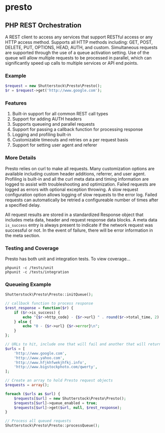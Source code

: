 presto
======

## PHP REST Orchestration

A REST client to access any services that support RESTful access or any HTTP access method. Supports all HTTP methods including: GET, POST, DELETE, PUT, OPTIONS, HEAD, AUTH, and custom. Simultaneous requests are supported through the use of a queue activation setting. Use of the queue will allow multiple requests to be processed in parallel, which can significantly speed up calls to multiple services or API end points.

### Example
```php
$request = new Shutterstock\Presto\Presto();
$r = $request->get('http://www.google.com');
```

### Features

1. Built-in support for all common REST call types
2. Support for adding AUTH headers
3. Supports queueing and parallel requests
4. Support for passing a callback function for processing response
5. Logging and profiling built-in
6. Customizable timeouts and retries on a per request basis
7. Support for setting user agent and referer

### More Details

Presto relies on curl to make all requests. Many customization options are available including custom header additions, referrer, and user agent. Profiling is built-in and all the curl meta data and timing information are logged to assist with troubleshooting and optimization. Failed requests are logged as errors with optional exception throwing. A slow request configuration option allows logging of slow requests to the error log. Failed requests can automatically be retried a configureable number of times after a specified delay.

All request results are stored in a standardized Response object that includes meta data, header and request response data blocks. A meta data `is_success` entry is always present to indicate if the network request was successful or not. In the event of failure, there will be error information in the meta section.

### Testing and Coverage

Presto has both unit and integration tests. To view coverage...
```
phpunit -c /tests/unit
phpunit -c /tests/integration
```

### Queueing Example
```php
Shutterstock\Presto\Presto::initQueue();

// callback function to process response
$rest_response = function($r) {
    if ($r->is_success) {
        echo "{$r->http_code} - {$r->url} " . round($r->total_time, 2) . "s\n";
    } else {
        echo "0 - {$r->url} {$r->error}\n";
    }
};

// URLs to hit, include one that will fail and another that will return a 404
$urls = [
    'http://www.google.com',
    'http://www.yahoo.com',
    'http://www.hfjkhfwekjhfkj.info',
    'http://www.bigstockphoto.com/qwerty',
];

// Create an array to hold Presto request objects
$requests = array();

foreach ($urls as $url) {
    $requests[$url] = new Shutterstock\Presto\Presto();
    $requests[$url]->queue_enabled = true;
    $requests[$url]->get($url, null, $rest_response);
}

// Process all queued requests
Shutterstock\Presto\Presto::processQueue();
```

